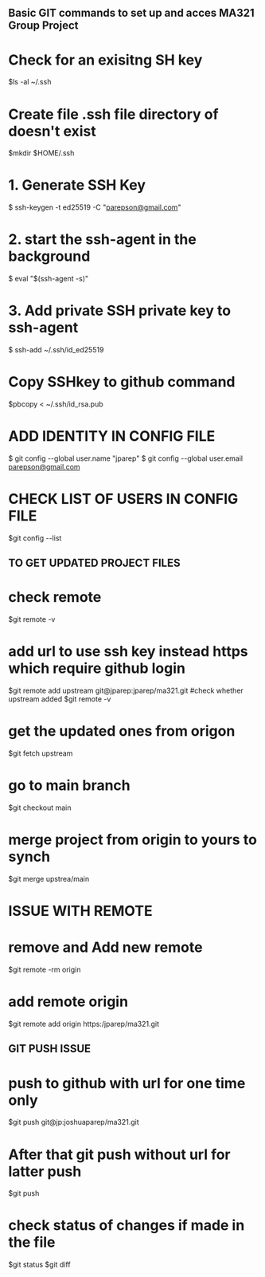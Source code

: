 ## Basic GIT commands to set up and acces MA321 Group Project

# Check for an exisitng SH key
$ls -al ~/.ssh
# Create file .ssh file directory of doesn't exist
$mkdir $HOME/.ssh

# 1. Generate SSH Key
$ ssh-keygen -t ed25519 -C "parepson@gmail.com"
# 2. start the ssh-agent in the background
$ eval "$(ssh-agent -s)"
# 3. Add private SSH private key to ssh-agent
$ ssh-add ~/.ssh/id_ed25519

# Copy SSHkey to github command
$pbcopy < ~/.ssh/id_rsa.pub

# ADD IDENTITY IN CONFIG FILE
$ git config --global user.name "jparep"
$ git config --global user.email parepson@gmail.com

# CHECK LIST OF USERS IN CONFIG FILE
$git config --list


## TO GET UPDATED PROJECT FILES
# check remote
$git remote -v  
# add url to use ssh key instead https which require github login 
$git remote add upstream git@jparep:jparep/ma321.git
#check whether upstream added
$git remote -v 
# get the updated ones from origon
$git fetch upstream 
# go to main branch
$git checkout main 
# merge project from origin to yours to synch
$git merge upstrea/main  

# ISSUE WITH REMOTE
# remove and Add new remote
$git remote -rm origin
# add remote origin
$git remote add origin https:/jparep/ma321.git 

## GIT PUSH ISSUE
# push to github with url for one time only
$git push git@jp:joshuaparep/ma321.git
# After that git push without url for latter push
$git push

# check status of changes if made in the file
$git status
$git diff

